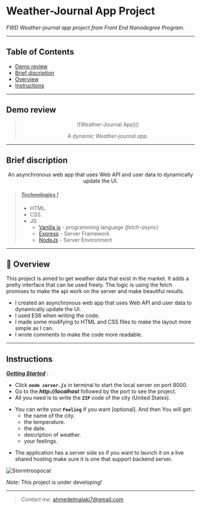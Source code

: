 # Weather-Journal App Project
*FWD Weather-journal app project from Front End Nanodegree Program*.
***
## Table of Contents
- [Demo review](#demo-review)
- [Brief discription](#brief-discription) 
- [Overview](#overview)
- [Instructions](#instructions)
***
## Demo review
><div align="center">![Weather-Journal App]()
>
>*A dynamic Weather-journal app.*</div>
***
## Brief discription
<div align="center">An asynchronous web app that uses Web API and user data to dynamically update the UI.</div>

> #### <ins> ***Technologies !*** </ins> 
>
> - HTML.
> - CSS.
> - JS:
>   - [Vanilla js](https://www.javascript.com/) - programming language *(fetch-async)*
>   - [Express](https://expressjs.com/) - Server Framework
>   - [NodeJs](https://nodejs.org/en/) - Server Environment
***
## 🧐 Overview
This project is aimed to get weather data that exist in the market. It adds a pretty interface that can be used freely. The logic is using the fetch promises to make the api work on the server and make beautiful results.
- I created an asynchronous web app that uses Web API and user data to dynamically update the UI. 
- I used ES6 when writing the code.
- I made some modifying to HTML and CSS files to make the layout more simple as I can.
- I wrote comments to make the code more readable.
***
## Instructions

<ins>***Getting Started***</ins> : 
- Click ***`node server.js`*** in terminal to start the local server on port 8000.
- Go to the ***http://localhost*** followed by the port to see the project.
- All you need is to write the **`ZIP`** code of the city (United States).
* You can write your **`Feeling`** if you want [optional].
And then You will get:
  - the name of the city. 
  - the temperature.
  - the date.
  - description of weather.
  - your feelings.
- The application has a server side so if you want to launch it on a live shared hosting make sure it is one that support backend server.

![Stormtroopocat](https://octodex.github.com/images/stormtroopocat.jpg "The Stormtroopocat")

*Note*: This project is under developing!
***

> *Contact me*:
> <ahmedelmalaki7@gmail.com>




